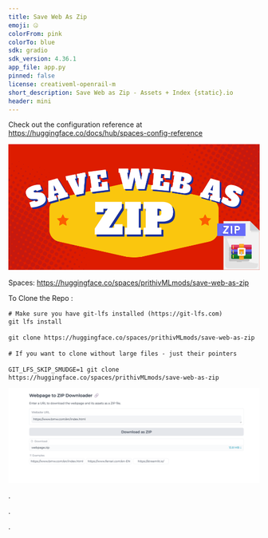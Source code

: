 ```yaml
---
title: Save Web As Zip
emoji: 🤐
colorFrom: pink
colorTo: blue
sdk: gradio
sdk_version: 4.36.1
app_file: app.py
pinned: false
license: creativeml-openrail-m
short_description: Save Web as Zip - Assets + Index {static}.io
header: mini
---
```


Check out the configuration reference at https://huggingface.co/docs/hub/spaces-config-reference

![alt text](assets/29.png)


Spaces: https://huggingface.co/spaces/prithivMLmods/save-web-as-zip

To Clone the Repo : 

    # Make sure you have git-lfs installed (https://git-lfs.com)
    git lfs install
    
    git clone https://huggingface.co/spaces/prithivMLmods/save-web-as-zip
    
    # If you want to clone without large files - just their pointers
    
    GIT_LFS_SKIP_SMUDGE=1 git clone https://huggingface.co/spaces/prithivMLmods/save-web-as-zip

![alt text](assets/mg2.png)

.

.

.
